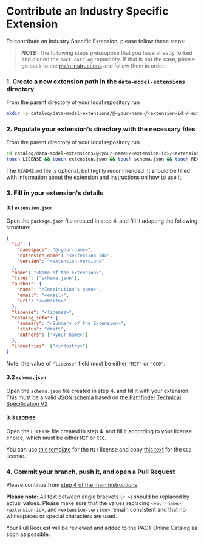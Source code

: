 # Contribute an Industry Specific Extension

To contribute an Industry Specific Extension, please follow these steps:

> **_NOTE:_** The following steps pressupose that you have already forked and cloned the `pact-catalog` repository. If that is not the case, please go back to the [main instructions](/README.md) and follow them in order.

### 1. Create a new extension path in the `data-model-extensions` directory

From the parent directory of your local repository run

```sh
mkdir -p catalog/data-model-extensions/@<your-name>/<extension-id>/<extension-version>
```

### 2. Populate your extension's directory with the necessary files

From the parent directory of your local repository run

```sh
cd catalog/data-model-extensions/@<your-name>/<extension-id>/<extension-version>
touch LICENSE && touch extension.json && touch schema.json && touch README.md
```

The `README.md` file is optional, but highly recommended. It should be filled with information about the extension and instructions on how to use it.

### 3. Fill in your extension's details

#### 3.1 `extension.json`

Open the `package.json` file created in step 4. and fill it adapting the following structure:

```json
{
  "id": {
    "namespace": "@<your-name>",
    "extension_name": "<extension-id>",
    "version": "<extension-version>"
  },
  "name": "<Name of the extension>",
  "files": ["schema.json"],
  "author": {
    "name": "<Institution's name>",
    "email": "<email>",
    "url": "<website>"
  },
  "license": "<license>",
  "catalog_info": {
    "summary": "<Summary of the Extension>",
    "status": "draft",
    "authors": ["<your-name>"]
  },
  "industries": ["<industry>"]
}
```

Note: the value of `"license"` field must be either `"MIT"` or `"CC0"`.

#### 3.2 `schema.json`

Open the `schema.json` file created in step 4. and fill it with your extension. This must be a valid [JSON schema](https://json-schema.org) based on [the Pathfinder Technical Specification V2](https://pact-catalog-frontend.vercel.app/schemas/@wbcsd-product-footprint-2.0.0.schema.json)

#### 3.3 `LICENSE`

Open the `LICENSE` file created in step 4. and fill it according to your license choice, which must be either `MIT` or `CC0`.

You can use [this template](https://github.com/sine-fdn/pact-catalog-frontend/blob/main/frontend/utils/MIT.txt) for the `MIT` license and copy [this text](https://github.com/sine-fdn/pact-catalog-frontend/blob/main/frontend/utils/CC0.txt) for the `CC0` license.

### 4. Commit your branch, push it, and open a Pull Request

Please continue from [step 4 of the main instructions](/README.md#4-commit-and-push-your-branch).

<strong>Please note:</strong> All text between angle brackets (`< >`) should be replaced by actual values. Please make sure that the values replacing `<your-name>`, `<extension-id>`, and `<extension-version>` remain consistent and that no whitespaces or special characters are used.

Your Pull Request will be reviewed and added to the PACT Online Catalog as soon as possible.
